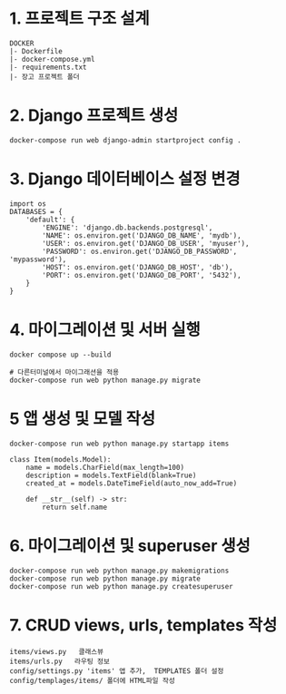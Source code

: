# 1. 프로젝트 구조 설계
```
DOCKER
|- Dockerfile
|- docker-compose.yml
|- requirements.txt
|- 장고 프로젝트 폴더
```
# 2. Django 프로젝트 생성
```
docker-compose run web django-admin startproject config .
```
# 3. Django 데이터베이스 설정 변경
```
import os
DATABASES = {
    'default': {
        'ENGINE': 'django.db.backends.postgresql',
        'NAME': os.environ.get('DJANGO_DB_NAME', 'mydb'),
        'USER': os.environ.get('DJANGO_DB_USER', 'myuser'),
        'PASSWORD': os.environ.get('DJANGO_DB_PASSWORD', 'mypassword'),
        'HOST': os.environ.get('DJANGO_DB_HOST', 'db'),
        'PORT': os.environ.get('DJANGO_DB_PORT', '5432'),
    }
}
```
# 4. 마이그레이션 및 서버 실행
```
docker compose up --build

# 다른터미널에서 마이그래션을 적용
docker-compose run web python manage.py migrate
```

# 5 앱 생성 및 모델 작성
```
docker-compose run web python manage.py startapp items

class Item(models.Model):
    name = models.CharField(max_length=100)
    description = models.TextField(blank=True)
    created_at = models.DateTimeField(auto_now_add=True)

    def __str__(self) -> str:
        return self.name
```
# 6. 마이그레이션 및 superuser 생성
```
docker-compose run web python manage.py makemigrations
docker-compose run web python manage.py migrate
docker-compose run web python manage.py createsuperuser
```
# 7. CRUD views, urls, templates 작성
```
items/views.py   클래스뷰
items/urls.py   라우팅 정보
config/settings.py 'items' 앱 추가,  TEMPLATES 폴더 설정
config/templages/items/ 폴더에 HTML파일 작성
```